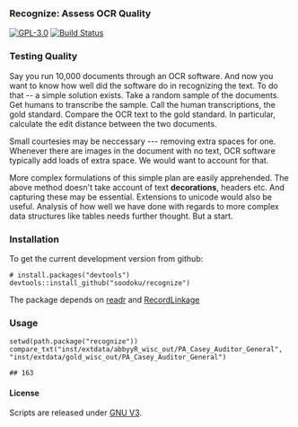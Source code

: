 ### Recognize: Assess OCR Quality

[![GPL-3.0](http://img.shields.io/:license-gpl-blue.svg)](http://opensource.org/licenses/GPL-3.0)
[![Build Status](https://travis-ci.org/soodoku/recognize.svg?branch=master)](https://travis-ci.org/soodoku/recognize)

### Testing Quality

Say you run 10,000 documents through an OCR software. And now you want to know how well did the software do in recognizing the text. To do that -- a simple solution exists. Take a random sample of the documents. Get humans to transcribe the sample. Call the human transcriptions, the gold standard. Compare the OCR text to the gold standard. In particular, calculate the edit distance between the two documents. 

Small courtesies may be neccessary --- removing extra spaces for one. Whenever there are images in the document with no text, OCR software typically add loads of extra space. We would want to account for that.

More complex formulations of this simple plan are easily apprehended. The above method doesn't take account of text **decorations**, headers etc. And capturing these may be essential. Extensions to unicode would also be useful. Analysis of how well we have done with regards to more complex data structures like tables needs further thought. But a start. 

### Installation

To get the current development version from github:

```{r install}
# install.packages("devtools")
devtools::install_github("soodoku/recognize")
```

The package depends on [readr](https://github.com/hadley/readr) and [RecordLinkage](https://cran.r-project.org/web/packages/RecordLinkage/index.html)

### Usage

```{r}
setwd(path.package("recognize"))
compare_txt("inst/extdata/abbyyR_wisc_out/PA_Casey_Auditor_General", "inst/extdata/gold_wisc_out/PA_Casey_Auditor_General")
```

```
## 163
```

#### License
Scripts are released under [GNU V3](http://www.gnu.org/licenses/gpl-3.0.en.html).